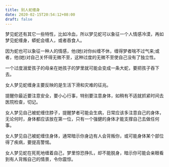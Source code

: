 ```yaml
---
title: 别人蛇缠身
date: 2020-02-15T20:54:12+08:00
draft: false
---
```


梦见蛇还有其它一些特性，比如冷血，所以梦见蛇可以象征一个人情感冷漠，再如梦见蛇缠身，蟒蛇会缠人，或者吞食人。

因为蛇也可以象征一种人的情感，他(她)对你纠缠不休，缠得梦者喘不过气来;或者，他(她)对自己关怀得无微不至，这种过度的无微不至使自己没有了独立性。

一个过度溺爱孩子的母亲在她孩子的梦里就可能会变成一条大蛇，要把孩子吞下去。




女人梦见蛇缠身主要反映的是生活下滑和灾难的征兆。

提醒你最近要注意安全，要小心行事，特别要注意身体，如稍有不适就抓紧时间去医院检查，切记。




女人梦见自己被蛇缠住脖子，提醒梦者可能会生病，日常应该多注意自己的身体，无论何时，身体都应该放在第一位，只有一个强健的身体才能支撑自己去做任何事。




女人梦见自己被蛇缠住身体，通常暗示你身边有人会背叛你，或可能身体某个部位得了疾病，要提高警惕。




女人梦见蛇在死死地缠着自己，梦里惊恐挣扎，却不能脱身，暗示你可能会亲眼看到有人背叛自己的情景，令你震惊。

